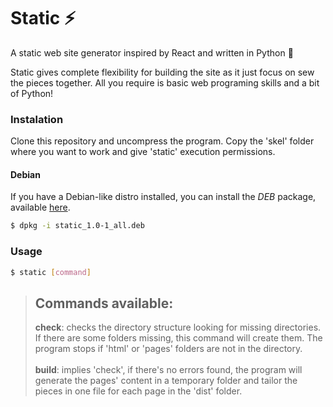 # Static ⚡
A static web site generator inspired by React and written in Python 🐍

Static gives complete flexibility for building the site as it just focus on sew the pieces together. All you require is basic web programing skills and a bit of Python!

### Instalation
Clone this repository and uncompress the program. Copy the 'skel' folder where you want to work and give 'static' execution permissions.

#### Debian
If you have a Debian-like distro installed, you can install the _DEB_ package, available [here](https://github.com/GearFox98/static/releases/tag/1.0.1).
```bash
$ dpkg -i static_1.0-1_all.deb
```

### Usage
```bash
$ static [command]
```

> ## **Commands available:**
> **check**: checks the directory structure looking for missing directories. If there are some folders missing, this command will create them. The program stops if 'html' or 'pages' folders are not in the directory.<br /><br />
> **build**: implies 'check', if there's no errors found, the program will generate the pages' content in a temporary folder and tailor the pieces in one file for each page in the 'dist' folder.